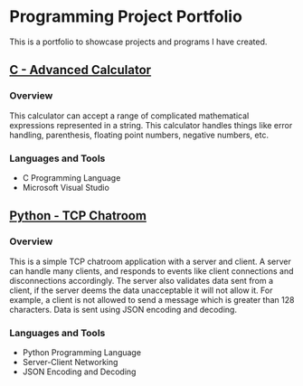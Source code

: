 
# Programming Project Portfolio

This is a portfolio to showcase projects and programs I have created. 

## [C - Advanced Calculator](https://github.com/tokyolatter00/Calculator)


### **Overview**

This calculator can accept a range of complicated mathematical expressions represented in a string. This calculator handles things like error handling, parenthesis, floating point numbers, negative numbers, etc. 
  
### **Languages and Tools**

- C Programming Language
- Microsoft Visual Studio

## [Python - TCP Chatroom](https://github.com/tokyolatter00/Python-Chat-Room)

### **Overview**

This is a simple TCP chatroom application with a server and client. A server can handle many clients, and responds to events like client connections and disconnections accordingly. The server also validates data sent from a client, if the server deems the data unacceptable it will not allow it. For example, a client is not allowed to send a message which is greater than 128 characters. Data is sent using JSON encoding and decoding. 

### **Languages and Tools**

- Python Programming Language
- Server-Client Networking
- JSON Encoding and Decoding





